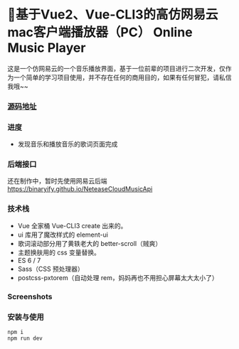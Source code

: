 # 🎵基于Vue2、Vue-CLI3的高仿网易云mac客户端播放器（PC） Online Music Player

这是一个仿网易云的一个音乐播放界面，基于一位前辈的项目进行二次开发，仅作为一个简单的学习项目使用，并不存在任何的商用目的，如果有任何冒犯，请私信我哦~~


### [源码地址](https://github.com/Lisheri/bsCloudMusicSystem)

### 进度

- 发现音乐和播放音乐的歌词页面完成

### 后端接口

还在制作中，暂时先使用网易云后端
https://binaryify.github.io/NeteaseCloudMusicApi

### 技术栈

- Vue 全家桶 Vue-CLI3 create 出来的。
- ui 库用了魔改样式的 element-ui
- 歌词滚动部分用了黄轶老大的 better-scroll（贼爽）
- 主题换肤用的 css 变量替换。
- ES 6 / 7 
- Sass（CSS 预处理器）
- postcss-pxtorem（自动处理 rem，妈妈再也不用担心屏幕太大太小了）

### Screenshots

### 安装与使用

```
npm i
npm run dev
```
